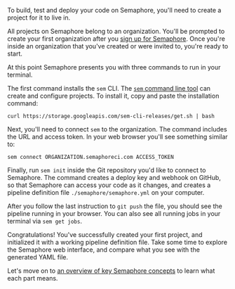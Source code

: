 To build, test and deploy your code on Semaphore, you'll need to
create a project for it to live in.

All projects on Semaphore belong to an organization.
You'll be prompted to create your first organization after
you [sign up for Semaphore][app]. Once you're inside an organization
that you've created or were invited to, you're ready to start.

At this point Semaphore presents you with three commands to run in
your terminal.

The first command installs the `sem` CLI.
The [`sem` command line tool][sem] can create and configure projects.
To install it, copy and paste the installation command:

```
curl https://storage.googleapis.com/sem-cli-releases/get.sh | bash
```

Next, you'll need to connect `sem` to the organization.
The command includes the URL and access token. In your web browser
you'll see something similar to:

```
sem connect ORGANIZATION.semaphoreci.com ACCESS_TOKEN
```

Finally, run `sem init` inside the Git repository you'd like to connect
to Semaphore. The command creates a deploy key and webhook on GitHub, so
that Semaphore can access your code as it changes, and creates a pipeline
definition file `./semaphore/semaphore.yml` on your computer.

After you follow the last instruction to `git push` the file, you should
see the pipeline running in your browser. You can also see all running
jobs in your terminal via `sem get jobs`.

Congratulations! You've successfully created your first project,
and initialized it with a working pipeline definition file.
Take some time to explore the Semaphore web interface, and compare what you
see with the generated YAML file.

Let's move on to [an overview of key Semaphore concepts][next] to learn what
each part means.

[app]: https://id.semaphoreci.com
[next]: https://docs.semaphoreci.com/article/62-concepts
[sem]: https://docs.semaphoreci.com/article/53-sem-reference
